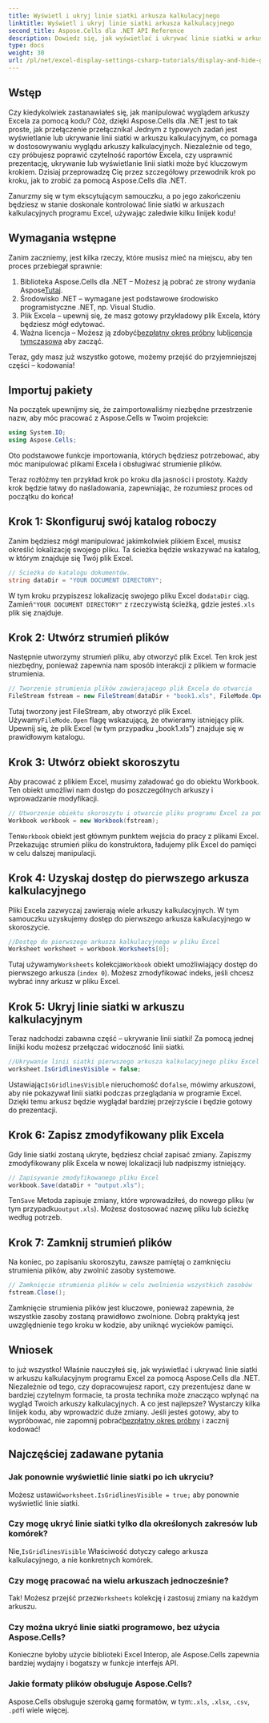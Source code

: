 ```yaml
---
title: Wyświetl i ukryj linie siatki arkusza kalkulacyjnego
linktitle: Wyświetl i ukryj linie siatki arkusza kalkulacyjnego
second_title: Aspose.Cells dla .NET API Reference
description: Dowiedz się, jak wyświetlać i ukrywać linie siatki w arkuszach kalkulacyjnych programu Excel przy użyciu Aspose.Cells dla .NET. Samouczek krok po kroku z przykładami kodu i wyjaśnieniami.
type: docs
weight: 30
url: /pl/net/excel-display-settings-csharp-tutorials/display-and-hide-gridlines-of-worksheet/
---
```

## Wstęp

Czy kiedykolwiek zastanawiałeś się, jak manipulować wyglądem arkuszy Excela za pomocą kodu? Cóż, dzięki Aspose.Cells dla .NET jest to tak proste, jak przełączenie przełącznika! Jednym z typowych zadań jest wyświetlanie lub ukrywanie linii siatki w arkuszu kalkulacyjnym, co pomaga w dostosowywaniu wyglądu arkuszy kalkulacyjnych. Niezależnie od tego, czy próbujesz poprawić czytelność raportów Excela, czy usprawnić prezentację, ukrywanie lub wyświetlanie linii siatki może być kluczowym krokiem. Dzisiaj przeprowadzę Cię przez szczegółowy przewodnik krok po kroku, jak to zrobić za pomocą Aspose.Cells dla .NET.

Zanurzmy się w tym ekscytującym samouczku, a po jego zakończeniu będziesz w stanie doskonale kontrolować linie siatki w arkuszach kalkulacyjnych programu Excel, używając zaledwie kilku linijek kodu!

## Wymagania wstępne

Zanim zaczniemy, jest kilka rzeczy, które musisz mieć na miejscu, aby ten proces przebiegał sprawnie:

1.  Biblioteka Aspose.Cells dla .NET – Możesz ją pobrać ze strony wydania Aspose[Tutaj](https://releases.aspose.com/cells/net/).
2. Środowisko .NET – wymagane jest podstawowe środowisko programistyczne .NET, np. Visual Studio.
3. Plik Excela – upewnij się, że masz gotowy przykładowy plik Excela, który będziesz mógł edytować.
4.  Ważna licencja – Możesz ją zdobyć[bezpłatny okres próbny](https://releases.aspose.com/) lub[licencja tymczasowa](https://purchase.aspose.com/temporary-license/) aby zacząć.

Teraz, gdy masz już wszystko gotowe, możemy przejść do przyjemniejszej części – kodowania!

## Importuj pakiety

Na początek upewnijmy się, że zaimportowaliśmy niezbędne przestrzenie nazw, aby móc pracować z Aspose.Cells w Twoim projekcie:

```csharp
using System.IO;
using Aspose.Cells;
```

Oto podstawowe funkcje importowania, których będziesz potrzebować, aby móc manipulować plikami Excela i obsługiwać strumienie plików.

Teraz rozłóżmy ten przykład krok po kroku dla jasności i prostoty. Każdy krok będzie łatwy do naśladowania, zapewniając, że rozumiesz proces od początku do końca!

## Krok 1: Skonfiguruj swój katalog roboczy

Zanim będziesz mógł manipulować jakimkolwiek plikiem Excel, musisz określić lokalizację swojego pliku. Ta ścieżka będzie wskazywać na katalog, w którym znajduje się Twój plik Excel.

```csharp
// Ścieżka do katalogu dokumentów.
string dataDir = "YOUR DOCUMENT DIRECTORY";
```

 W tym kroku przypiszesz lokalizację swojego pliku Excel do`dataDir` ciąg. Zamień`"YOUR DOCUMENT DIRECTORY"` z rzeczywistą ścieżką, gdzie jesteś`.xls` plik się znajduje.

## Krok 2: Utwórz strumień plików

Następnie utworzymy strumień pliku, aby otworzyć plik Excel. Ten krok jest niezbędny, ponieważ zapewnia nam sposób interakcji z plikiem w formacie strumienia.

```csharp
// Tworzenie strumienia plików zawierającego plik Excela do otwarcia
FileStream fstream = new FileStream(dataDir + "book1.xls", FileMode.Open);
```

 Tutaj tworzony jest FileStream, aby otworzyć plik Excel. Używamy`FileMode.Open` flagę wskazującą, że otwieramy istniejący plik. Upewnij się, że plik Excel (w tym przypadku „book1.xls”) znajduje się w prawidłowym katalogu.

## Krok 3: Utwórz obiekt skoroszytu

Aby pracować z plikiem Excel, musimy załadować go do obiektu Workbook. Ten obiekt umożliwi nam dostęp do poszczególnych arkuszy i wprowadzanie modyfikacji.

```csharp
// Utworzenie obiektu skoroszytu i otwarcie pliku programu Excel za pomocą strumienia plików
Workbook workbook = new Workbook(fstream);
```

 Ten`Workbook` obiekt jest głównym punktem wejścia do pracy z plikami Excel. Przekazując strumień pliku do konstruktora, ładujemy plik Excel do pamięci w celu dalszej manipulacji.

## Krok 4: Uzyskaj dostęp do pierwszego arkusza kalkulacyjnego

Pliki Excela zazwyczaj zawierają wiele arkuszy kalkulacyjnych. W tym samouczku uzyskujemy dostęp do pierwszego arkusza kalkulacyjnego w skoroszycie.

```csharp
//Dostęp do pierwszego arkusza kalkulacyjnego w pliku Excel
Worksheet worksheet = workbook.Worksheets[0];
```

 Tutaj używamy`Worksheets` kolekcja`Workbook` obiekt umożliwiający dostęp do pierwszego arkusza (`index 0`). Możesz zmodyfikować indeks, jeśli chcesz wybrać inny arkusz w pliku Excel.

## Krok 5: Ukryj linie siatki w arkuszu kalkulacyjnym

Teraz nadchodzi zabawna część – ukrywanie linii siatki! Za pomocą jednej linijki kodu możesz przełączać widoczność linii siatki.

```csharp
//Ukrywanie linii siatki pierwszego arkusza kalkulacyjnego pliku Excel
worksheet.IsGridlinesVisible = false;
```

 Ustawiając`IsGridlinesVisible` nieruchomość do`false`, mówimy arkuszowi, aby nie pokazywał linii siatki podczas przeglądania w programie Excel. Dzięki temu arkusz będzie wyglądał bardziej przejrzyście i będzie gotowy do prezentacji.

## Krok 6: Zapisz zmodyfikowany plik Excela

Gdy linie siatki zostaną ukryte, będziesz chciał zapisać zmiany. Zapiszmy zmodyfikowany plik Excela w nowej lokalizacji lub nadpiszmy istniejący.

```csharp
// Zapisywanie zmodyfikowanego pliku Excel
workbook.Save(dataDir + "output.xls");
```

 Ten`Save` Metoda zapisuje zmiany, które wprowadziłeś, do nowego pliku (w tym przypadku`output.xls`). Możesz dostosować nazwę pliku lub ścieżkę według potrzeb.

## Krok 7: Zamknij strumień plików

Na koniec, po zapisaniu skoroszytu, zawsze pamiętaj o zamknięciu strumienia plików, aby zwolnić zasoby systemowe.

```csharp
// Zamknięcie strumienia plików w celu zwolnienia wszystkich zasobów
fstream.Close();
```

Zamknięcie strumienia plików jest kluczowe, ponieważ zapewnia, że wszystkie zasoby zostaną prawidłowo zwolnione. Dobrą praktyką jest uwzględnienie tego kroku w kodzie, aby uniknąć wycieków pamięci.

## Wniosek

 to już wszystko! Właśnie nauczyłeś się, jak wyświetlać i ukrywać linie siatki w arkuszu kalkulacyjnym programu Excel za pomocą Aspose.Cells dla .NET. Niezależnie od tego, czy dopracowujesz raport, czy prezentujesz dane w bardziej czytelnym formacie, ta prosta technika może znacząco wpłynąć na wygląd Twoich arkuszy kalkulacyjnych. A co jest najlepsze? Wystarczy kilka linijek kodu, aby wprowadzić duże zmiany. Jeśli jesteś gotowy, aby to wypróbować, nie zapomnij pobrać[bezpłatny okres próbny](https://releases.aspose.com/) i zacznij kodować!

## Najczęściej zadawane pytania

### Jak ponownie wyświetlić linie siatki po ich ukryciu?  
 Możesz ustawić`worksheet.IsGridlinesVisible = true;` aby ponownie wyświetlić linie siatki.

### Czy mogę ukryć linie siatki tylko dla określonych zakresów lub komórek?  
 Nie,`IsGridlinesVisible` Właściwość dotyczy całego arkusza kalkulacyjnego, a nie konkretnych komórek.

### Czy mogę pracować na wielu arkuszach jednocześnie?  
 Tak! Możesz przejść przez`Worksheets` kolekcję i zastosuj zmiany na każdym arkuszu.

### Czy można ukryć linie siatki programowo, bez użycia Aspose.Cells?  
Konieczne byłoby użycie biblioteki Excel Interop, ale Aspose.Cells zapewnia bardziej wydajny i bogatszy w funkcje interfejs API.

### Jakie formaty plików obsługuje Aspose.Cells?  
 Aspose.Cells obsługuje szeroką gamę formatów, w tym:`.xls`, `.xlsx`, `.csv`, `.pdf`i wiele więcej.